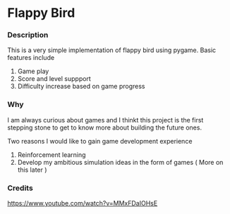 # Flappy Bird

### Description

This is a very simple implementation of flappy bird using pygame. Basic features include

1. Game play
2. Score and level suppport
3. Difficulty increase based on game progress


### Why
I am always curious about games and I thinkt this project is the first stepping stone to get to know more about building the future ones. 

Two reasons I would like to gain game development experience

1. Reinforcement learning
2. Develop my ambitious simulation ideas in the form of games ( More on this later )

### Credits

https://www.youtube.com/watch?v=MMxFDaIOHsE
